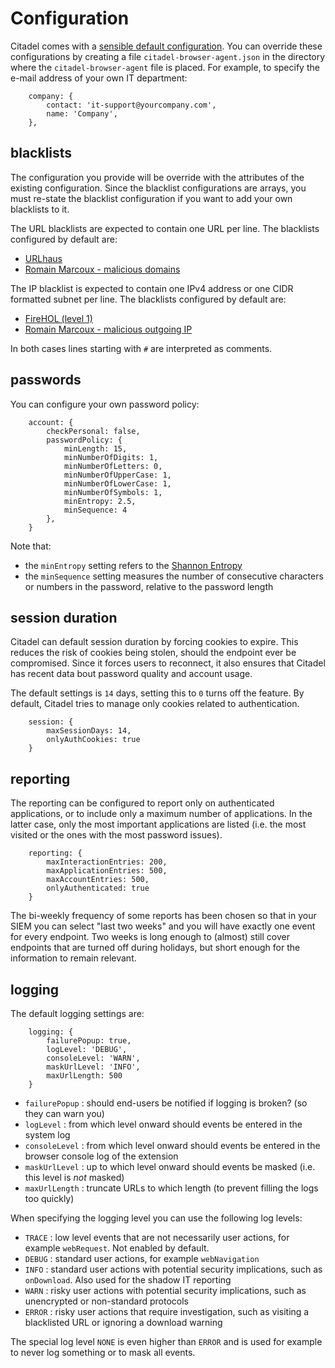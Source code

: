 # Configuration
Citadel comes with a [sensible default configuration](/config.js). You can override these configurations by creating a file `citadel-browser-agent.json` in the directory where the `citadel-browser-agent` file is placed. For example, to specify the e-mail address of your own IT department:

```
    company: {
        contact: 'it-support@yourcompany.com',
        name: 'Company',
    },
```

## blacklists
The configuration you provide will be override with the attributes of the existing configuration. Since the blacklist configurations are arrays, you must re-state the blacklist configuration if you want to add your own blacklists to it.

The URL blacklists are expected to contain one URL per line. The blacklists configured by default are:
* [URLhaus](https://urlhaus.abuse.ch/)
* [Romain Marcoux - malicious domains](https://github.com/romainmarcoux/malicious-domains)


The IP blacklist is expected to contain one IPv4 address or one CIDR formatted subnet per line. The blacklists configured by default are:
* [FireHOL (level 1)](https://iplists.firehol.org/?ipset=firehol_level1)
* [Romain Marcoux - malicious outgoing IP](https://github.com/romainmarcoux/malicious-outgoing-ip)

In both cases lines starting with `#` are interpreted as comments.

## passwords
You can configure your own password policy: 

```
    account: {
        checkPersonal: false,
        passwordPolicy: {
            minLength: 15,
            minNumberOfDigits: 1,
            minNumberOfLetters: 0,
            minNumberOfUpperCase: 1,
            minNumberOfLowerCase: 1,
            minNumberOfSymbols: 1,
            minEntropy: 2.5,
            minSequence: 4
        },
    }
```

Note that:
* the `minEntropy` setting refers to the [Shannon Entropy](https://en.wikipedia.org/wiki/Entropy_(information_theory))
* the `minSequence` setting measures the number of consecutive characters or numbers in the password, relative to the password length

## session duration
Citadel can default session duration by forcing cookies to expire. This reduces the risk of cookies being stolen, should the endpoint ever be compromised. Since it forces users to reconnect, it also ensures that Citadel has recent data bout password quality and account usage.

The default settings is `14` days, setting this to `0` turns off the feature. By default, Citadel tries to manage only cookies related to authentication.

```
    session: {
        maxSessionDays: 14,
        onlyAuthCookies: true
    }
```

## reporting
The reporting can be configured to report only on authenticated applications, or to include only a maximum number of applications. In the latter case, only the most important applications are listed (i.e. the most visited or the ones with the most password issues).

```
    reporting: {
        maxInteractionEntries: 200,
        maxApplicationEntries: 500,
        maxAccountEntries: 500,
        onlyAuthenticated: true
    }
```

The bi-weekly frequency of some reports has been chosen so that in your SIEM you can select "last two weeks" and you will have exactly one event for every endpoint. Two weeks is long enough to (almost) still cover endpoints that are turned off during holidays, but short enough for the information to remain relevant.


## logging
The default logging settings are:
```
    logging: {
        failurePopup: true,
        logLevel: 'DEBUG',
        consoleLevel: 'WARN',
        maskUrlLevel: 'INFO',
        maxUrlLength: 500
    }
```
* `failurePopup` : should end-users be notified if logging is broken? (so they can warn you)
* `logLevel` : from which level onward should events be entered in the system log
* `consoleLevel` : from which level onward should events be entered in the browser console log of the extension
* `maskUrlLevel` : up to which level onward should events be masked (i.e. this level is *not* masked)
* `maxUrlLength` : truncate URLs to which length (to prevent filling the logs too quickly)

When specifying the logging level you can use the following log levels:
* `TRACE` : low level events that are not necessarily user actions, for example `webRequest`. Not enabled by default.
* `DEBUG` : standard user actions, for example `webNavigation`
* `INFO` : standard user actions with potential security implications, such as `onDownload`. Also used for the shadow IT reporting
* `WARN` : risky user actions with potential security implications, such as unencrypted or non-standard protocols
* `ERROR` : risky user actions that require investigation, such as visiting a blacklisted URL or ignoring a download warning

The special log level `NONE` is even higher than `ERROR` and is used for example to never log something or to mask all events.
